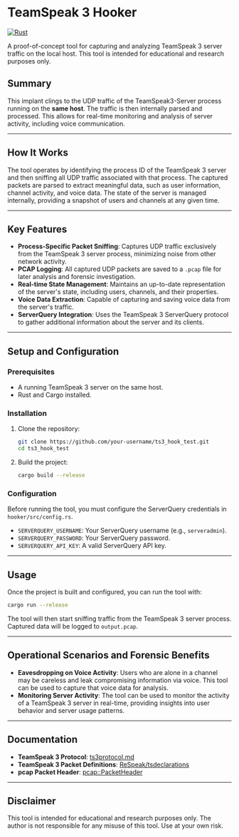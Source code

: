 # TeamSpeak 3 Hooker

[![Rust](https://img.shields.io/badge/rust-1.78.0-orange.svg)](https://www.rust-lang.org/)

A proof-of-concept tool for capturing and analyzing TeamSpeak 3 server traffic on the local host. This tool is intended for educational and research purposes only.

## Summary

This implant clings to the UDP traffic of the TeamSpeak3-Server process running on the **same host**. The traffic is then internally parsed and processed. This allows for real-time monitoring and analysis of server activity, including voice communication.

---

## How It Works

The tool operates by identifying the process ID of the TeamSpeak 3 server and then sniffing all UDP traffic associated with that process. The captured packets are parsed to extract meaningful data, such as user information, channel activity, and voice data. The state of the server is managed internally, providing a snapshot of users and channels at any given time.

---

## Key Features

- **Process-Specific Packet Sniffing**: Captures UDP traffic exclusively from the TeamSpeak 3 server process, minimizing noise from other network activity.
- **PCAP Logging**: All captured UDP packets are saved to a `.pcap` file for later analysis and forensic investigation.
- **Real-time State Management**: Maintains an up-to-date representation of the server's state, including users, channels, and their properties.
- **Voice Data Extraction**: Capable of capturing and saving voice data from the server's traffic.
- **ServerQuery Integration**: Uses the TeamSpeak 3 ServerQuery protocol to gather additional information about the server and its clients.

---

## Setup and Configuration

### Prerequisites

- A running TeamSpeak 3 server on the same host.
- Rust and Cargo installed.

### Installation

1.  Clone the repository:
    ```bash
    git clone https://github.com/your-username/ts3_hook_test.git
    cd ts3_hook_test
    ```
2.  Build the project:
    ```bash
    cargo build --release
    ```

### Configuration

Before running the tool, you must configure the ServerQuery credentials in `hooker/src/config.rs`.

-   `SERVERQUERY_USERNAME`: Your ServerQuery username (e.g., `serveradmin`).
-   `SERVERQUERY_PASSWORD`: Your ServerQuery password.
-   `SERVERQUERY_API_KEY`: A valid ServerQuery API key.

---

## Usage

Once the project is built and configured, you can run the tool with:

```bash
cargo run --release
```

The tool will then start sniffing traffic from the TeamSpeak 3 server process. Captured data will be logged to `output.pcap`.

---

## Operational Scenarios and Forensic Benefits

-   **Eavesdropping on Voice Activity**: Users who are alone in a channel may be careless and leak compromising information via voice. This tool can be used to capture that voice data for analysis.
-   **Monitoring Server Activity**: The tool can be used to monitor the activity of a TeamSpeak 3 server in real-time, providing insights into user behavior and server usage patterns.

---

## Documentation

-   **TeamSpeak 3 Protocol**: [ts3protocol.md](https://github.com/ReSpeak/tsdeclarations/blob/e19149d13ec114fd9756bc726e8f86bf47ae9181/ts3protocol.md)
-   **TeamSpeak 3 Packet Definitions**: [ReSpeak/tsdeclarations](https://github.com/ReSpeak/tsdeclarations/tree/master)
-   **pcap Packet Header**: [pcap::PacketHeader](https://docs.rs/pcap/latest/pcap/struct.PacketHeader.html)

---

## Disclaimer

This tool is intended for educational and research purposes only. The author is not responsible for any misuse of this tool. Use at your own risk.
